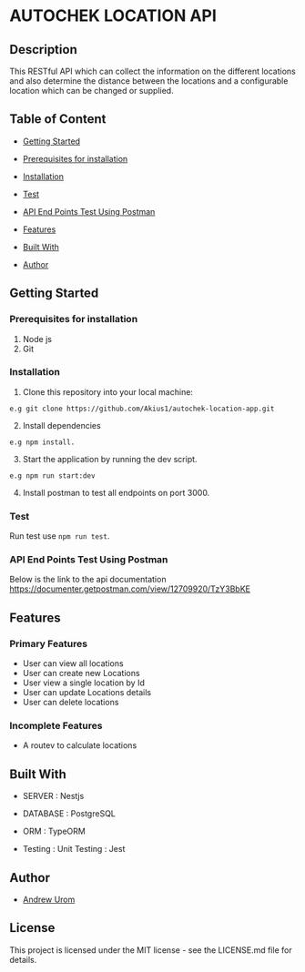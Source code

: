 # AUTOCHEK LOCATION API

## Description
This RESTful API which can collect the information on the different locations and also determine the distance between the locations and a configurable location which can be changed or supplied. 


## Table of Content
* [Getting Started](#getting-started)

* [Prerequisites for installation](#prerequisites-for-installation)
 
* [Installation](#installation)

 * [Test](#test)
 
 * [API End Points Test Using Postman](#api-end-points-test-using-postman)

 
 * [Features](#features)
 
 * [Built With](#built-with)
 
 * [Author](#author)


## Getting Started

### Prerequisites for installation
1. Node js
3. Git

### Installation
1. Clone this repository into your local machine:
```
e.g git clone https://github.com/Akius1/autochek-location-app.git
```
2. Install dependencies 
```
e.g npm install.
```
3. Start the application by running the dev script.

```
e.g npm run start:dev
```

4. Install postman to test all endpoints on port 3000.

### Test
Run test use  ```npm run test```.

### API End Points Test Using Postman
Below is the link to the api documentation
https://documenter.getpostman.com/view/12709920/TzY3BbKE


## Features

 ### Primary Features

 * User can view all locations
 * User can create new Locations
 * User view a single location by Id 
 * User can update Locations details
 * User can delete locations
 


 ### Incomplete Features

 * A routev to calculate locations

## Built With

* SERVER : Nestjs

* DATABASE : PostgreSQL

* ORM : TypeORM

* Testing : Unit Testing : Jest

## Author
*  [Andrew Urom](https://www.linkedin.com/in/andrew-urom-188a61a1/)

## License
This project is licensed under the MIT license - see the LICENSE.md file for details.
